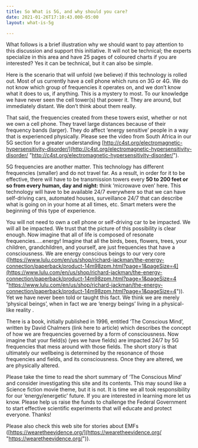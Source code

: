 ```yaml
---
title: So What is 5G, and why should you care?
date: 2021-01-26T17:10:43.000-05:00
layout: what-is-5g

---
```

What follows is a brief illustration why we should want to pay attention to this discussion and support this initiative. It will not be technical; the experts specialize in this area and have 25 pages of coloured charts if you are interested? Yes it can be technical, but it can also be simple.

Here is the scenario that will unfold (we believe) if this technology is rolled out. Most of us currently have a cell phone which runs on 3G or 4G. We do not know which group of frequencies it operates on, and we don’t know what it does to us, if anything. This is a mystery to most. To our knowledge we have never seen the cell tower(s) that power it. They are around, but immediately distant. We don’t think about them really.

That said, the frequencies created from these towers exist, whether or not we own a cell phone. They travel large distances because of their frequency bands (larger). They do affect ‘energy sensitive’ people in a way that is experienced physically. Please see the video from South Africa in our 5G section for a greater understanding [http://c4st.org/electromagnetic-hypersensitivity-disorder/](http://c4st.org/electromagnetic-hypersensitivity-disorder/ "http://c4st.org/electromagnetic-hypersensitivity-disorder/").

5G frequencies are another matter. This technology has different frequencies (smaller) and do not travel far. As a result, in order for it to be effective, there will have to be transmission towers every **50 to 200 feet or so from every human, day and night:** think ‘microwave oven’ here. This technology will have to be available 24/7 everywhere so that we can have self-driving cars, automated houses, surveillance 24/7 that can describe what is going on in your home at all times, etc. Smart meters were the beginning of this type of experience.

You will not need to own a cell phone or self-driving car to be impacted. We will all be impacted. We trust that the picture of this possibility is clear enough. Now imagine that all of life is composed of resonate frequencies…..energy! Imagine that all the birds, bees, flowers, trees, your children, grandchildren, and yourself, are just frequencies that have a consciousness. We are energy conscious beings to our very core ([https://www.lulu.com/en/us/shop/richard-jackman/the-energy-connection/paperback/product-14m98zpm.html?page=1&pageSize=4](https://www.lulu.com/en/us/shop/richard-jackman/the-energy-connection/paperback/product-14m98zpm.html?page=1&pageSize=4 "https://www.lulu.com/en/us/shop/richard-jackman/the-energy-connection/paperback/product-14m98zpm.html?page=1&pageSize=4")). Yet we have never been told or taught this fact. We think we are merely ‘physical beings’, when in fact we are ‘energy beings’ living in a physical-like reality .

There is a book, initially published in 1996, entitled ‘The Conscious Mind’, written by David Chalmers (link here to article) which describes the concept of how we are frequencies governed by a form of consciousness. Now imagine that your field(s) (yes we have fields) are impacted 24/7 by 5G frequencies that mess around with those fields. The short story is that ultimately our wellbeing is determined by the resonance of those frequencies and fields, and its consciousness. Once they are altered, we are physically altered.

Please take the time to read the short summary of ‘The Conscious Mind’ and consider investigating this site and its contents. This may sound like a Science fiction movie theme, but it is not. It is time we all took responsibility for our ‘energy/energetic’ future. If you are interested in learning more let us know. Please help us raise the funds to challenge the Federal Government to start effective scientific experiments that will educate and protect everyone. Thanks!

Please also check this web site for stories about EMFs ([https://wearetheevidence.org/](https://wearetheevidence.org/ "https://wearetheevidence.org/")).